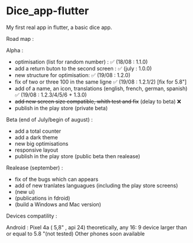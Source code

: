 # Dice_app-flutter

My first real app in flutter, a basic dice app.

Road map :

Alpha :
- optimisation (list for random number) : ✅ (18/08 : 1.1.0)
- add a return buton to the second screen : ✅ (july : 1.0.0)
- new structure for optimisation: ✅ (19/08 : 1.2.0)
- fix of two or three 100 in the same ligne ✅ (19/08 : 1.2.1/2) [fix for 5.8"]
- add of a name, an icon, translations (english, french, german, spanish) ✅ (19/08 : 1.2.3/4/5/6 + 1.3.0)
- ~~add new screen size compatible, whith test and fix~~ (delay to beta) ❌
- publish in the play store (private beta)

Beta (end of July/begin of august) :
- add a total counter
- add a dark theme
- new big optimisations 
- responsive layout
- publish in the play store (public beta then realease)

Realease (september) :
- fix of the bugs which can appears
- add of new tranlates languagues (including the play store screens)
- (new ui)
- (publications in fdroid)
- (build a Windows and Mac version)

Devices compatility :

Android : 
Pixel 4a ( 5,8" , api 24)
theoretically, any 16: 9 device larger than or equal to 5.8 "(not tested)
Other phones soon available